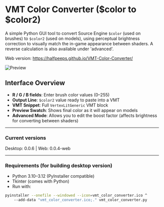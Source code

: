 # VMT Color Converter ($color to $color2)

A simple Python GUI tool to convert Source Engine `$color` (used on brushes) to `$color2` (used on models), using perceptual brightness correction to visually match the in-game appearance between shaders.  A reverse calculation is also available under 'advanced'.

Web version: https://halfpeeps.github.io/VMT-Color-Converter/

![Preview](https://files.perpheads.com/OgOZUYy36w6L14na.jpg)

## Interface Overview

- **R / G / B fields**: Enter brush color values (0–255)
- **Output Line**: `$color2` value ready to paste into a VMT
- **VMT Snippet**: Full `VertexLitGeneric` VMT block
- **Preview Swatch**: Shows final color as it will appear on models
- **Advanced Mode**: Allows you to edit the boost factor (affects brightness for converting between shaders)

---

### Current versions
Desktop: 0.0.6  |  Web: 0.0.4-web

---

### Requirements (for building desktop version)

- Python 3.10–3.12 (PyInstaller compatible)
- Tkinter (comes with Python)
- Run with:

```bash
pyinstaller --onefile --windowed --icon=vmt_color_converter.ico ^
    --add-data "vmt_color_converter.ico;." vmt_color_converter.py